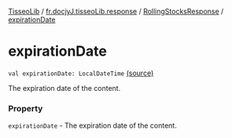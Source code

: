 [TisseoLib](../../index.md) / [fr.docjyJ.tisseoLib.response](../index.md) / [RollingStocksResponse](index.md) / [expirationDate](./expiration-date.md)

# expirationDate

`val expirationDate: LocalDateTime` [(source)](https://github.com/docjyJ/TisseoLib/tree/master/src/main/kotlin/fr/docjyJ/tisseoLib/response/RollingStocksResponse.kt#L16)

The expiration date of the content.

### Property

`expirationDate` - The expiration date of the content.